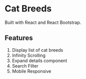 # Cat Breeds

Built with React and React Bootstrap.

## Features

1. Display list of cat breeds
2. Infinity Scrolling
3. Expand details component
4. Search Filter
5. Mobile Responsive


